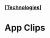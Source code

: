 ### [[Technologies](./translated-human-interface-guidelines-markdown/technologies.md)]  
  
# **App Clips**  

